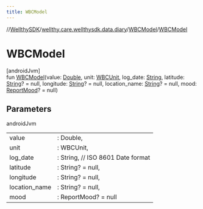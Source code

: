 ```yaml
---
title: WBCModel
---
```

//[WellthySDK](../../../index.html)/[wellthy.care.wellthysdk.data.diary](../index.html)/[WBCModel](index.html)/[WBCModel](-w-b-c-model.html)



# WBCModel



[androidJvm]\
fun [WBCModel](-w-b-c-model.html)(value: [Double](https://kotlinlang.org/api/latest/jvm/stdlib/kotlin/-double/index.html), unit: [WBCUnit](../-w-b-c-unit/index.html), log_date: [String](https://kotlinlang.org/api/latest/jvm/stdlib/kotlin/-string/index.html), latitude: [String](https://kotlinlang.org/api/latest/jvm/stdlib/kotlin/-string/index.html)? = null, longitude: [String](https://kotlinlang.org/api/latest/jvm/stdlib/kotlin/-string/index.html)? = null, location_name: [String](https://kotlinlang.org/api/latest/jvm/stdlib/kotlin/-string/index.html)? = null, mood: [ReportMood](../-report-mood/index.html)? = null)



## Parameters


androidJvm

| | |
|---|---|
| value | : Double, |
| unit | : WBCUnit, |
| log_date | : String, // ISO 8601 Date format |
| latitude | : String? = null, |
| longitude | : String? = null, |
| location_name | : String? = null, |
| mood | : ReportMood? = null |




